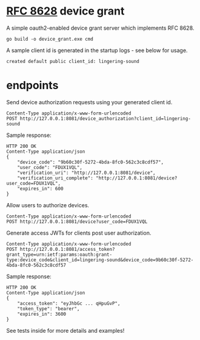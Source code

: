 # [RFC 8628](https://www.rfc-editor.org/rfc/rfc8628) device grant

A simple oauth2-enabled device grant server which implements RFC 8628.
```
go build -o device_grant.exe cmd
```

A sample client id is generated in the startup logs - see below for usage.
```
created default public client_id: lingering-sound
```

# endpoints

Send device authorization requests using your generated client id.
```
Content-Type application/x-www-form-urlencoded
POST http://127.0.0.1:8081/device_authorization?client_id=lingering-sound
```

Sample response:
```
HTTP 200 OK
Content-Type application/json
{
    "device_code": "9b60c30f-5272-4bda-8fc0-562c3c8cdf57",
    "user_code": "FDUX1VQL",
    "verification_uri": "http://127.0.0.1:8081/device",
    "verification_uri_complete": "http://127.0.0.1:8081/device?user_code=FDUX1VQL",
    "expires_in": 600
}
```

Allow users to authorize devices.
```
Content-Type application/x-www-form-urlencoded
POST http://127.0.0.1:8081/device?user_code=FDUX1VQL
```

Generate access JWTs for clients post user authorization.
```
Content-Type application/x-www-form-urlencoded
POST http://127.0.0.1:8081/access_token?grant_type=urn:ietf:params:oauth:grant-type:device_code&client_id=lingering-sound&device_code=9b60c30f-5272-4bda-8fc0-562c3c8cdf57
```

Sample response:
```
HTTP 200 OK
Content-Type application/json
{
    "access_token": "eyJhbGc ... qHpuGvP",
    "token_type": "bearer",
    "expires_in": 3600
}
```

See tests inside for more details and examples!